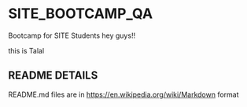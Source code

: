 # SITE_BOOTCAMP_QA
Bootcamp for SITE Students
hey guys!!

this is Talal


## README DETAILS
README.md files are in https://en.wikipedia.org/wiki/Markdown format

